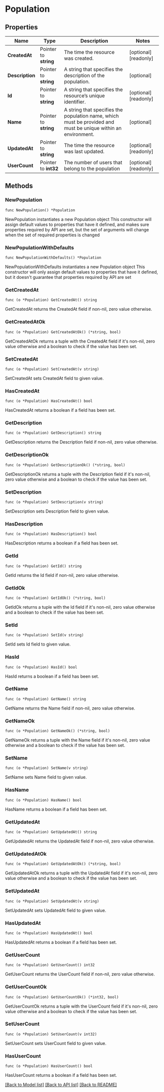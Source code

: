 # Population

## Properties

Name | Type | Description | Notes
------------ | ------------- | ------------- | -------------
**CreatedAt** | Pointer to **string** | The time the resource was created. | [optional] [readonly] 
**Description** | Pointer to **string** | A string that specifies the description of the population. | [optional] 
**Id** | Pointer to **string** | A string that specifies the resource’s unique identifier. | [optional] [readonly] 
**Name** | Pointer to **string** | A string that specifies the population name, which must be provided and must be unique within an environment. | [optional] 
**UpdatedAt** | Pointer to **string** | The time the resource was last updated. | [optional] [readonly] 
**UserCount** | Pointer to **int32** | The number of users that belong to the population | [optional] [readonly] 

## Methods

### NewPopulation

`func NewPopulation() *Population`

NewPopulation instantiates a new Population object
This constructor will assign default values to properties that have it defined,
and makes sure properties required by API are set, but the set of arguments
will change when the set of required properties is changed

### NewPopulationWithDefaults

`func NewPopulationWithDefaults() *Population`

NewPopulationWithDefaults instantiates a new Population object
This constructor will only assign default values to properties that have it defined,
but it doesn't guarantee that properties required by API are set

### GetCreatedAt

`func (o *Population) GetCreatedAt() string`

GetCreatedAt returns the CreatedAt field if non-nil, zero value otherwise.

### GetCreatedAtOk

`func (o *Population) GetCreatedAtOk() (*string, bool)`

GetCreatedAtOk returns a tuple with the CreatedAt field if it's non-nil, zero value otherwise
and a boolean to check if the value has been set.

### SetCreatedAt

`func (o *Population) SetCreatedAt(v string)`

SetCreatedAt sets CreatedAt field to given value.

### HasCreatedAt

`func (o *Population) HasCreatedAt() bool`

HasCreatedAt returns a boolean if a field has been set.

### GetDescription

`func (o *Population) GetDescription() string`

GetDescription returns the Description field if non-nil, zero value otherwise.

### GetDescriptionOk

`func (o *Population) GetDescriptionOk() (*string, bool)`

GetDescriptionOk returns a tuple with the Description field if it's non-nil, zero value otherwise
and a boolean to check if the value has been set.

### SetDescription

`func (o *Population) SetDescription(v string)`

SetDescription sets Description field to given value.

### HasDescription

`func (o *Population) HasDescription() bool`

HasDescription returns a boolean if a field has been set.

### GetId

`func (o *Population) GetId() string`

GetId returns the Id field if non-nil, zero value otherwise.

### GetIdOk

`func (o *Population) GetIdOk() (*string, bool)`

GetIdOk returns a tuple with the Id field if it's non-nil, zero value otherwise
and a boolean to check if the value has been set.

### SetId

`func (o *Population) SetId(v string)`

SetId sets Id field to given value.

### HasId

`func (o *Population) HasId() bool`

HasId returns a boolean if a field has been set.

### GetName

`func (o *Population) GetName() string`

GetName returns the Name field if non-nil, zero value otherwise.

### GetNameOk

`func (o *Population) GetNameOk() (*string, bool)`

GetNameOk returns a tuple with the Name field if it's non-nil, zero value otherwise
and a boolean to check if the value has been set.

### SetName

`func (o *Population) SetName(v string)`

SetName sets Name field to given value.

### HasName

`func (o *Population) HasName() bool`

HasName returns a boolean if a field has been set.

### GetUpdatedAt

`func (o *Population) GetUpdatedAt() string`

GetUpdatedAt returns the UpdatedAt field if non-nil, zero value otherwise.

### GetUpdatedAtOk

`func (o *Population) GetUpdatedAtOk() (*string, bool)`

GetUpdatedAtOk returns a tuple with the UpdatedAt field if it's non-nil, zero value otherwise
and a boolean to check if the value has been set.

### SetUpdatedAt

`func (o *Population) SetUpdatedAt(v string)`

SetUpdatedAt sets UpdatedAt field to given value.

### HasUpdatedAt

`func (o *Population) HasUpdatedAt() bool`

HasUpdatedAt returns a boolean if a field has been set.

### GetUserCount

`func (o *Population) GetUserCount() int32`

GetUserCount returns the UserCount field if non-nil, zero value otherwise.

### GetUserCountOk

`func (o *Population) GetUserCountOk() (*int32, bool)`

GetUserCountOk returns a tuple with the UserCount field if it's non-nil, zero value otherwise
and a boolean to check if the value has been set.

### SetUserCount

`func (o *Population) SetUserCount(v int32)`

SetUserCount sets UserCount field to given value.

### HasUserCount

`func (o *Population) HasUserCount() bool`

HasUserCount returns a boolean if a field has been set.


[[Back to Model list]](../README.md#documentation-for-models) [[Back to API list]](../README.md#documentation-for-api-endpoints) [[Back to README]](../README.md)


